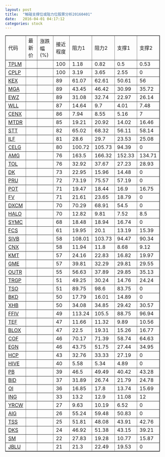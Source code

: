 ```yaml
---
layout: post
title:  "触碰支撑位或阻力位股票分析20160401"
date:   2016-04-01 04:17:12
categories: stock
---
```

<script type="text/javascript">
var stockList = []
stockList.push('gb_tplm');
stockList.push('gb_cplp');
stockList.push('gb_kex');
stockList.push('gb_mga');
stockList.push('gb_ewz');
stockList.push('gb_wll');
stockList.push('gb_cenx');
stockList.push('gb_mtdr');
stockList.push('gb_stt');
stockList.push('gb_ilf');
stockList.push('gb_celg');
stockList.push('gb_amg');
stockList.push('gb_tol');
stockList.push('gb_dk');
stockList.push('gb_pru');
stockList.push('gb_pot');
stockList.push('gb_fv');
stockList.push('gb_dxcm');
stockList.push('gb_halo');
stockList.push('gb_symc');
stockList.push('gb_fcs');
stockList.push('gb_sivb');
stockList.push('gb_cnx');
stockList.push('gb_kmt');
stockList.push('gb_gme');
stockList.push('gb_outr');
stockList.push('gb_trgp');
stockList.push('gb_tso');
stockList.push('gb_bkd');
stockList.push('gb_xhb');
stockList.push('gb_ffiv');
stockList.push('gb_tef');
stockList.push('gb_blox');
stockList.push('gb_cof');
stockList.push('gb_egn');
stockList.push('gb_hcp');
stockList.push('gb_hive');
stockList.push('gb_pb');
stockList.push('gb_bid');
stockList.push('gb_oi');
stockList.push('gb_ing');
stockList.push('gb_yrcw');
stockList.push('gb_aig');
stockList.push('gb_tss');
stockList.push('gb_dks');
stockList.push('gb_sm');
stockList.push('gb_jblu');
</script>
<table border="1">
 <tr>
 <td>代码</td>
 <td>最新价</td>
 <td>涨跌幅(%)</td>
 <td>接近程度</td>
 <td>阻力1</td>
 <td>阻力2</td>
 <td>支撑1</td>
 <td>支撑2</td>
</tr>
  <tr id="tplm" class="green">
  <td><a href="http://stock.finance.sina.com.cn/usstock/quotes/TPLM.html" target="_blank">TPLM</a></td><td></td><td></td><td>100</td><td>1.18</td><td>0.82</td><td>0.5</td><td>0.53</td></tr>
  <tr id="cplp" class="red">
  <td><a href="http://stock.finance.sina.com.cn/usstock/quotes/CPLP.html" target="_blank">CPLP</a></td><td></td><td></td><td>100</td><td>3.19</td><td>3.65</td><td>2.55</td><td>0</td></tr>
  <tr id="kex" class="red">
  <td><a href="http://stock.finance.sina.com.cn/usstock/quotes/KEX.html" target="_blank">KEX</a></td><td></td><td></td><td>89</td><td>61.07</td><td>62.61</td><td>50.61</td><td>56</td></tr>
  <tr id="mga" class="red">
  <td><a href="http://stock.finance.sina.com.cn/usstock/quotes/MGA.html" target="_blank">MGA</a></td><td></td><td></td><td>89</td><td>43.45</td><td>46.42</td><td>30.99</td><td>35.72</td></tr>
  <tr id="ewz" class="green">
  <td><a href="http://stock.finance.sina.com.cn/usstock/quotes/EWZ.html" target="_blank">EWZ</a></td><td></td><td></td><td>89</td><td>31.08</td><td>32.74</td><td>22.97</td><td>26.14</td></tr>
  <tr id="wll" class="green">
  <td><a href="http://stock.finance.sina.com.cn/usstock/quotes/WLL.html" target="_blank">WLL</a></td><td></td><td></td><td>87</td><td>14.64</td><td>9.7</td><td>4.01</td><td>7.48</td></tr>
  <tr id="cenx" class="green">
  <td><a href="http://stock.finance.sina.com.cn/usstock/quotes/CENX.html" target="_blank">CENX</a></td><td></td><td></td><td>86</td><td>7.94</td><td>8.55</td><td>5.16</td><td>7</td></tr>
  <tr id="mtdr" class="red">
  <td><a href="http://stock.finance.sina.com.cn/usstock/quotes/MTDR.html" target="_blank">MTDR</a></td><td></td><td></td><td>85</td><td>19.21</td><td>20.92</td><td>14.02</td><td>16.46</td></tr>
  <tr id="stt" class="green">
  <td><a href="http://stock.finance.sina.com.cn/usstock/quotes/STT.html" target="_blank">STT</a></td><td></td><td></td><td>82</td><td>65.02</td><td>68.32</td><td>56.11</td><td>58.14</td></tr>
  <tr id="ilf" class="green">
  <td><a href="http://stock.finance.sina.com.cn/usstock/quotes/ILF.html" target="_blank">ILF</a></td><td></td><td></td><td>81</td><td>28.6</td><td>29.7</td><td>23.53</td><td>25.08</td></tr>
  <tr id="celg" class="red">
  <td><a href="http://stock.finance.sina.com.cn/usstock/quotes/CELG.html" target="_blank">CELG</a></td><td></td><td></td><td>80</td><td>100.72</td><td>105.73</td><td>94.39</td><td>0</td></tr>
  <tr id="amg" class="red">
  <td><a href="http://stock.finance.sina.com.cn/usstock/quotes/AMG.html" target="_blank">AMG</a></td><td></td><td></td><td>76</td><td>163.5</td><td>166.32</td><td>152.33</td><td>134.71</td></tr>
  <tr id="tol" class="green">
  <td><a href="http://stock.finance.sina.com.cn/usstock/quotes/TOL.html" target="_blank">TOL</a></td><td></td><td></td><td>76</td><td>32.92</td><td>37.67</td><td>27.23</td><td>28.93</td></tr>
  <tr id="dk" class="green">
  <td><a href="http://stock.finance.sina.com.cn/usstock/quotes/DK.html" target="_blank">DK</a></td><td></td><td></td><td>73</td><td>22.95</td><td>15.96</td><td>14.48</td><td>0</td></tr>
  <tr id="pru" class="red">
  <td><a href="http://stock.finance.sina.com.cn/usstock/quotes/PRU.html" target="_blank">PRU</a></td><td></td><td></td><td>72</td><td>73.19</td><td>75.57</td><td>57.19</td><td>0</td></tr>
  <tr id="pot" class="green">
  <td><a href="http://stock.finance.sina.com.cn/usstock/quotes/POT.html" target="_blank">POT</a></td><td></td><td></td><td>71</td><td>19.47</td><td>18.44</td><td>16.9</td><td>16.75</td></tr>
  <tr id="fv" class="red">
  <td><a href="http://stock.finance.sina.com.cn/usstock/quotes/FV.html" target="_blank">FV</a></td><td></td><td></td><td>71</td><td>21.61</td><td>23.65</td><td>18.79</td><td>0</td></tr>
  <tr id="dxcm" class="red">
  <td><a href="http://stock.finance.sina.com.cn/usstock/quotes/DXCM.html" target="_blank">DXCM</a></td><td></td><td></td><td>70</td><td>70.29</td><td>68.91</td><td>54.5</td><td>0</td></tr>
  <tr id="halo" class="red">
  <td><a href="http://stock.finance.sina.com.cn/usstock/quotes/HALO.html" target="_blank">HALO</a></td><td></td><td></td><td>70</td><td>12.82</td><td>9.81</td><td>7.52</td><td>8.5</td></tr>
  <tr id="symc" class="red">
  <td><a href="http://stock.finance.sina.com.cn/usstock/quotes/SYMC.html" target="_blank">SYMC</a></td><td></td><td></td><td>68</td><td>18.48</td><td>18.94</td><td>16.74</td><td>0</td></tr>
  <tr id="fcs" class="green">
  <td><a href="http://stock.finance.sina.com.cn/usstock/quotes/FCS.html" target="_blank">FCS</a></td><td></td><td></td><td>61</td><td>19.95</td><td>20.1</td><td>13.19</td><td>15.39</td></tr>
  <tr id="sivb" class="red">
  <td><a href="http://stock.finance.sina.com.cn/usstock/quotes/SIVB.html" target="_blank">SIVB</a></td><td></td><td></td><td>58</td><td>108.01</td><td>103.73</td><td>94.47</td><td>90.34</td></tr>
  <tr id="cnx" class="red">
  <td><a href="http://stock.finance.sina.com.cn/usstock/quotes/CNX.html" target="_blank">CNX</a></td><td></td><td></td><td>58</td><td>11.94</td><td>11.8</td><td>8.68</td><td>9.12</td></tr>
  <tr id="kmt" class="red">
  <td><a href="http://stock.finance.sina.com.cn/usstock/quotes/KMT.html" target="_blank">KMT</a></td><td></td><td></td><td>57</td><td>24.16</td><td>22.83</td><td>16.82</td><td>19.97</td></tr>
  <tr id="gme" class="red">
  <td><a href="http://stock.finance.sina.com.cn/usstock/quotes/GME.html" target="_blank">GME</a></td><td></td><td></td><td>57</td><td>39.81</td><td>32.29</td><td>29.81</td><td>29.55</td></tr>
  <tr id="outr" class="green">
  <td><a href="http://stock.finance.sina.com.cn/usstock/quotes/OUTR.html" target="_blank">OUTR</a></td><td></td><td></td><td>55</td><td>56.63</td><td>37.89</td><td>29.85</td><td>35.13</td></tr>
  <tr id="trgp" class="red">
  <td><a href="http://stock.finance.sina.com.cn/usstock/quotes/TRGP.html" target="_blank">TRGP</a></td><td></td><td></td><td>51</td><td>49.25</td><td>30.24</td><td>14.76</td><td>24.24</td></tr>
  <tr id="tso" class="green">
  <td><a href="http://stock.finance.sina.com.cn/usstock/quotes/TSO.html" target="_blank">TSO</a></td><td></td><td></td><td>51</td><td>89.75</td><td>98.6</td><td>83.75</td><td>0</td></tr>
  <tr id="bkd" class="red">
  <td><a href="http://stock.finance.sina.com.cn/usstock/quotes/BKD.html" target="_blank">BKD</a></td><td></td><td></td><td>50</td><td>17.79</td><td>16.01</td><td>14.89</td><td>0</td></tr>
  <tr id="xhb" class="red">
  <td><a href="http://stock.finance.sina.com.cn/usstock/quotes/XHB.html" target="_blank">XHB</a></td><td></td><td></td><td>50</td><td>34.08</td><td>34.85</td><td>29.42</td><td>30.57</td></tr>
  <tr id="ffiv" class="green">
  <td><a href="http://stock.finance.sina.com.cn/usstock/quotes/FFIV.html" target="_blank">FFIV</a></td><td></td><td></td><td>49</td><td>113.24</td><td>105.5</td><td>88.75</td><td>96.94</td></tr>
  <tr id="tef" class="red">
  <td><a href="http://stock.finance.sina.com.cn/usstock/quotes/TEF.html" target="_blank">TEF</a></td><td></td><td></td><td>47</td><td>11.66</td><td>11.32</td><td>9.89</td><td>10.56</td></tr>
  <tr id="blox" class="green">
  <td><a href="http://stock.finance.sina.com.cn/usstock/quotes/BLOX.html" target="_blank">BLOX</a></td><td></td><td></td><td>47</td><td>22.5</td><td>19.31</td><td>15.26</td><td>16.77</td></tr>
  <tr id="cof" class="red">
  <td><a href="http://stock.finance.sina.com.cn/usstock/quotes/COF.html" target="_blank">COF</a></td><td></td><td></td><td>46</td><td>70.17</td><td>71.39</td><td>58.74</td><td>64.63</td></tr>
  <tr id="egn" class="green">
  <td><a href="http://stock.finance.sina.com.cn/usstock/quotes/EGN.html" target="_blank">EGN</a></td><td></td><td></td><td>46</td><td>43.75</td><td>51.75</td><td>27.44</td><td>34.95</td></tr>
  <tr id="hcp" class="red">
  <td><a href="http://stock.finance.sina.com.cn/usstock/quotes/HCP.html" target="_blank">HCP</a></td><td></td><td></td><td>43</td><td>32.76</td><td>33.33</td><td>27.19</td><td>0</td></tr>
  <tr id="hive" class="green">
  <td><a href="http://stock.finance.sina.com.cn/usstock/quotes/HIVE.html" target="_blank">HIVE</a></td><td></td><td></td><td>40</td><td>5.58</td><td>5.34</td><td>4.89</td><td>0</td></tr>
  <tr id="pb" class="red">
  <td><a href="http://stock.finance.sina.com.cn/usstock/quotes/PB.html" target="_blank">PB</a></td><td></td><td></td><td>39</td><td>46.5</td><td>49.49</td><td>40.42</td><td>43.28</td></tr>
  <tr id="bid" class="red">
  <td><a href="http://stock.finance.sina.com.cn/usstock/quotes/BID.html" target="_blank">BID</a></td><td></td><td></td><td>37</td><td>31.89</td><td>26.74</td><td>21.79</td><td>24.78</td></tr>
  <tr id="oi" class="green">
  <td><a href="http://stock.finance.sina.com.cn/usstock/quotes/OI.html" target="_blank">OI</a></td><td></td><td></td><td>36</td><td>16.85</td><td>17.8</td><td>13.74</td><td>15.69</td></tr>
  <tr id="ing" class="green">
  <td><a href="http://stock.finance.sina.com.cn/usstock/quotes/ING.html" target="_blank">ING</a></td><td></td><td></td><td>33</td><td>13.2</td><td>12.9</td><td>11.08</td><td>12</td></tr>
  <tr id="yrcw" class="red">
  <td><a href="http://stock.finance.sina.com.cn/usstock/quotes/YRCW.html" target="_blank">YRCW</a></td><td></td><td></td><td>27</td><td>9.63</td><td>10.19</td><td>6.52</td><td>0</td></tr>
  <tr id="aig" class="red">
  <td><a href="http://stock.finance.sina.com.cn/usstock/quotes/AIG.html" target="_blank">AIG</a></td><td></td><td></td><td>26</td><td>55.24</td><td>59.48</td><td>50.83</td><td>0</td></tr>
  <tr id="tss" class="red">
  <td><a href="http://stock.finance.sina.com.cn/usstock/quotes/TSS.html" target="_blank">TSS</a></td><td></td><td></td><td>25</td><td>51.81</td><td>48.08</td><td>43.91</td><td>42.76</td></tr>
  <tr id="dks" class="red">
  <td><a href="http://stock.finance.sina.com.cn/usstock/quotes/DKS.html" target="_blank">DKS</a></td><td></td><td></td><td>24</td><td>46.92</td><td>51.38</td><td>43.15</td><td>39.21</td></tr>
  <tr id="sm" class="red">
  <td><a href="http://stock.finance.sina.com.cn/usstock/quotes/SM.html" target="_blank">SM</a></td><td></td><td></td><td>22</td><td>27.83</td><td>19.28</td><td>10.77</td><td>15.87</td></tr>
  <tr id="jblu" class="red">
  <td><a href="http://stock.finance.sina.com.cn/usstock/quotes/JBLU.html" target="_blank">JBLU</a></td><td></td><td></td><td>21</td><td>21.3</td><td>22.49</td><td>19.53</td><td>0</td></tr>
</table>
